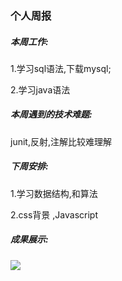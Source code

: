 ### 个人周报

##### 本周工作:

1.学习sql语法,下载mysql;

2.学习java语法





##### 本周遇到的技术难题:

junit,反射,注解比较难理解





##### 下周安排:

1.学习数据结构,和算法

2.css背景 ,Javascript





##### 成果展示:

![](C:\Users\86158\Desktop\Experimental-Class-Weekly\左明柯\images\p4.png)